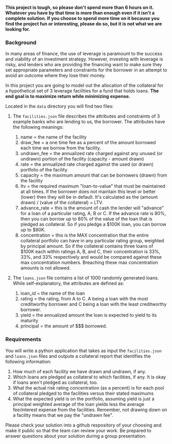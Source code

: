 **This project is tough, so please don't spend more than 6 hours on it.  Whatever you have by that time is more than enough even if it isn't a complete solution.  If you choose to spend more time on it because you find the project fun or interesting, please do so, but it is not what we are looking for.**

### Background

In many areas of finance, the use of leverage is paramount to the success and viability of an investment strategy.  However,
investing with leverage is risky, and lenders who are providing the financing want to make sure they set appropriate parameters and constraints
for the borrower in an attempt to avoid an outcome where they lose their money.

In this project you are going to model out the allocation of the collateral for a hypothetical set of 3 leverage facilities for a fund that holds loans. **The end goal is to maximize return while minimizing expense.**


Located in the `data` directory you will find two files:
1. The `facilities.json` file describes the attributes and constraints of 3 example banks who are lending to us, the borrower.  The attributes have the following meanings:
   1. name = the name of the facility
   2. draw_fee = a one time fee as a percent of the amount borrowed each time we borrow from the facility.
   3. undrawn_fee = the annualized rate charged against any unused (or undrawn) portion of the facility (capacity - amount drawn)
   4. rate = the annualized rate charged against the used (or drawn) portfolio of the facility
   5. capacity = the maximum amount that can be borrowers (drawn) from the facility
   6. ltv = the required maximum "loan-to-value" that must be maintained at all times.  If the borrower does not maintain this level or better (lower) then they will be in default.  It's calculated as the (amount drawn) / (value of the collateral) = LTV.
   7. advance_rate = this is the amount of cash the lender will "advance" for a loan of a particular rating, A, B or C.  If the advance rate is 80%, then you can borrow up to 80% of the value of the loan that is pledged as collateral.  So if you pledge a $100K loan, you can borrow up to $80K.
   8. concentration = this is the MAX concentration that the entire collateral portfolio can have in any particular rating group, weighted by principal amount.  So if the collateral contains three loans of $100K each within ratings A, B, and C, their concentration is 33%, 33%, and 33% respectively and would be compared against these max concentration numbers.  Breaching these max concentration amounts is not allowed.

2. The `loans.json` file contains a list of 1000 randomly generated loans. While self-explanatory, the attributes are defined as:
   1. loan_id = the name of the loan
   2. rating = the rating, from A to C.  A being a loan with the most creditworthy borrower and C being a loan with the least creditworthy borrower.
   3. yield = the annualized amount the loan is expected to yield to its maturity
   4. principal = the amount of $$$ borrowed.
   

### Requirements
You will write a python application that takes as input the `facilities.json` and `loans.json` files and outputs a collateral report that identifies the following information:
   1. How much of each facility we have drawn and undrawn, if any.
   2. Which loans are pledged as collateral to which facilities, if any.  It is okay if loans aren't pledged as collateral, too.
   3. What the actual risk rating concentration (as a percent) is for each pool of collateral pledged to the facilities versus their stated maximums
   4. What the expected yield is on the portfolio, assuming yield is just a principal weighted average of the loan yields less the average fee/interest expense from the facilities.  Remember, not drawing down on a facility means that we pay the "undrawn fee".

Please check your solution into a github respository of your choosing and make it public so that the team can review your work.  Be prepared to answer questions about your solution during a group presentation.

